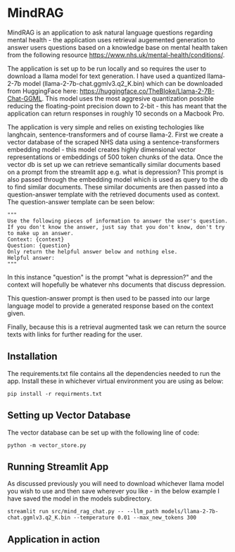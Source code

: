 # MindRAG #

MindRAG is an application to ask natural language questions regarding mental health - the application uses retrieval augemented generation to answer users questions based on a knowledge base on 
mental health taken from the following resource https://www.nhs.uk/mental-health/conditions/.

The application is set up to be run locally and so requires the user to download a llama model for text generation. I have used a quantized llama-2-7b model (llama-2-7b-chat.ggmlv3.q2_K.bin) which 
can be downloaded from HuggingFace here: https://huggingface.co/TheBloke/Llama-2-7B-Chat-GGML. This model uses the most aggresive quantization possible reducing the floating-point precision down to 
2-bit - this has meant that the application can return responses in roughly 10 seconds on a Macbook Pro.

The application is very simple and relies on existing techologies like langhcain, sentence-transformers and of course llama-2. First we create a vector database of the scraped NHS data using a 
sentence-transformers embedding model - this model creates highly dimensional vector representations or embeddings of 500 token chunks of the data. Once the vector db is set up we can retrieve 
semantically similar documents based on a prompt from the streamlit app e.g. what is depression? This prompt is also passed through the embedding model which is used as query to the db to find 
similar documents. These similar documents are then passed into a question-answer template with the retrieved documents used as context. The question-answer template can be seen below:

```
"""
Use the following pieces of information to answer the user's question.
If you don't know the answer, just say that you don't know, don't try to make up an answer.
Context: {context}
Question: {question}
Only return the helpful answer below and nothing else.
Helpful answer:
"""
```

In this instance "question" is the prompt "what is depression?" and the context will hopefully be whatever nhs documents that discuss depression.

This question-answer prompt is then used to be passed into our large language model to provide a generated response based on the context given.

Finally, because this is a retrieval augmented task we can return the source texts with links for further reading for the user.


## Installation ## 
The requirements.txt file contains all the dependencies needed to run the app. Install these in whichever virtual environment you are using as below:
```
pip install -r requirments.txt
```

## Setting up Vector Database ##
The vector database can be set up with the following line of code:

```
python -m vector_store.py
```

## Running Streamlit App ##
As discussed previously you will need to download whichever llama model you wish to use and then save wherever you like - in the below example I have saved the model in the models subdirectory.
```
streamlit run src/mind_rag_chat.py -- --llm_path models/llama-2-7b-chat.ggmlv3.q2_K.bin --temperature 0.01 --max_new_tokens 300
```

## Application in action ##

